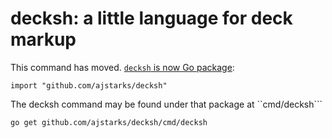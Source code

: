 # decksh: a little language for deck markup

This command has moved.  [```decksh``` is now Go package](https://github.com/ajstarks/decksh):

    import "github.com/ajstarks/decksh"

The decksh command may be found under that package at ``cmd/decksh```

    go get github.com/ajstarks/decksh/cmd/decksh